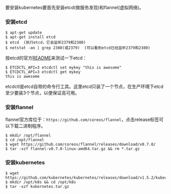 要安装kubernetes要首先安装etcd(做服务发现)和flannel(虚拟网络)。

### 安装etcd
```
$ apt-get update
$ apt-get install etcd
$ etcd  (执行etcd，它会监听2379和2380)
$ netstat -an | grep 2380(或2379)  (可以看到etcd已经监听2379和2380)
```
按etcd的官方[README](https://github.com/coreos/etcd)来测试一下etcd：
```
$ ETCDCTL_API=3 etcdctl set mykey "this is awesome"
$ ETCDCTL_API=3 etcdctl get mykey
this is awesome
```
etcdctl是etcd自带的命令行工具。这里etcd只装了一个节点，在生产环境下etcd至少要装3个节点，以便保证高可用。  

### 安装flannel
flannel官方库位于：```https://github.com/coreos/flannel```，点击release标签可以下载二进制程序。 
```
$ mkdir /opt/flannel
$ cd /opt/flannel
$ wget https://github.com/coreos/flannel/releases/download/v0.7.0/
$ tar -xzf flannel-v0.7.0-linux-amd64.tar.gz && rm *.tar.gz
```
### 安装kubernetes
```
$ wget https://github.com/kubernetes/kubernetes/releases/download/v1.5.2/kubernetes.tar.gz
$ mkdir /opt/k8s && cd /opt/k8s
$ tar -xzf kubernetes.tar.gz
```